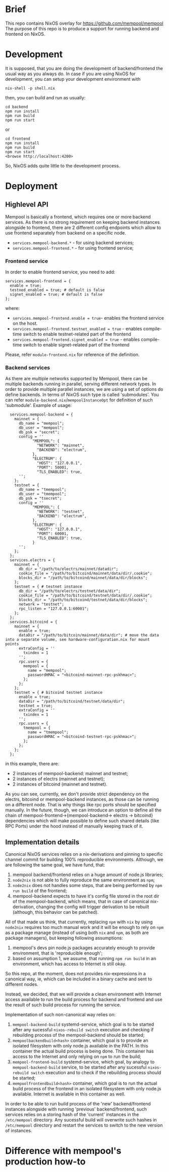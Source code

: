# Brief

This repo contains NixOS overlay for https://github.com/mempool/mempool
The purpose of this repo is to produce a support for running backend and frontend on NixOS.

# Development

It is supposed, that you are doing the development of backend/frontend the usual way as you always do.
In case if you are using NixOS for development, you can setup your development environment with

```
nix-shell -p shell.nix
```

then, you can build and run as usually:

```
cd backend
npm run install
npm run build
npm run start
```

or

```
cd frontend
npm run install
npm run build
npm run start
<browse http://localhost:4200>
```

So, NixOS adds quite little to the development process.

# Deployment

## Highlevel API

Mempool is basically a frontend, which requires one or more backend services. As there is no strong requirement on keeping backend instances alongside to frontend, there are 2 different
config endpoints which allow to use frontend separately from backend on a specific node.

- `services.mempool-backend.*` - for using backend services;
- `services.mempool-frontend.*` - for using frontend service;

### Frontend service

In order to enable frontend service, you need to add:

```
services.mempool-frontend = {
  enable = true;
  testned_enabled = true; # default is false
  signet_enabled = true; # default is false
};
```

where:

- `services.mempool-frontend.enable = true`- enables the frontend service on the host.
- `services.mempool-frontend.testnet_enabled = true` - enables compile-time switch to enable testnet-related part of the frontend
- `services.mempool-frontend.signet_enabled = true` - enables compile-time switch to enable signet-related part of the frontend

Please, refer `module-frontend.nix` for reference of the definition.

### Backend services

As there are multiple networks supported by Mempool, there can be multiple backends running in parallel, serving different network types. In order to provide multiple parallel instances, we are using a set of options do define backends. In terms of NixOS such type is called 'submodules'. You can refer `module-backend.nix`/`mempoolInstanceOpt` for definition of such 'submodule'. Example of usage:

```
  services.mempool-backend = {
    mainnet = {
      db_name = "mempool";
      db_user = "mempool";
      db_psk = "secret";
      config = ''
            "MEMPOOL": {
              "NETWORK": "mainnet",
              "BACKEND": "electrum",
            },
            "ELECTRUM": {
              "HOST": "127.0.0.1",
              "PORT": 50001,
              "TLS_ENABLED": true,
      '';
    };
    testnet = {
      db_name = "tmempool";
      db_user = "tmempool";
      db_psk = "tsecret";
      config = ''
            "MEMPOOL": {
              "NETWORK": "testnet",
              "BACKEND": "electrum",
            },
            "ELECTRUM": {
              "HOST": "127.0.0.1",
              "PORT": 60001,
              "TLS_ENABLED": true,
            }
      '';
    };
  };
  services.electrs = {
    mainnet = {
      db_dir = "/path/to/electrs/mainnet/datadir";
      cookie_file = "/path/to/bitcoind/mainnet/data/dir/.cookie";
      blocks_dir = "/path/to/bitcoind/mainnet/data/dir/blocks";
    };
    testnet = { # testnet instance
      db_dir = "/path/to/electrs/testnet/data/dir";
      cookie_file = "/path/to/bitcoind/testnet/data/dir/.cookie";
      blocks_dir = "/path/to/bitcoind/testnet/data/dir/blocks";
      network = "testnet";
      rpc_listen = "127.0.0.1:60001";
    };
  };
  services.bitcoind = {
    mainnet = {
      enable = true;
      dataDir = "/path/to/bitcoin/mainnet/data/dir"; # move the data into a separate volume, see hardware-configuration.nix for mount points
      extraConfig = ''
        txindex = 1
      '';
      rpc.users = {
        mempool = {
          name = "mempool";
          passwordHMAC = "<bitcoind-mainnet-rpc-pskhmac>";
        };
      };
    };
    testnet = { # bitcoind testnet instance
      enable = true;
      dataDir = "/path/to/bitcoind/testnet/data/dir";
      testnet = true;
      extraConfig = ''
        txindex = 1
      '';
      rpc.users = {
        tmempool = {
          name = "tmempool";
          passwordHMAC = "<bitcoind-testnet-rpc-pskhmac>";
        };
      };
    };
  };
```

in this example, there are:
- 2 instances of mempool-backend: mainnet and testnet;
- 2 instances of electrs (mainnet and testnet);
- 2 instances of bitcoind (mainnet and testnet).

As you can see, currently, we don't provide strict dependency on the electrs, bitcoind or mempool-backend instances, as those can be running on a different node. That is why things like rpc ports should be specified manually. In the future, though, we can introduce an option to define all the chain of mempool-frontend->{mempool-backend-> electrs -> bitcoind} dependencies which will make possible to define such shared details (like RPC Ports) under the hood instead of manually keeping track of it.

## Implementation details

Canonical NixOS services relies on a nix-derivations and pinning to specific channel commit for building 100% reproducible environments. Although, we are following the same goal, we have fund, that:
1. mempool backend/frontend relies on a huge amount of node.js libraries;
2. `node2nix` is not able to fully reproduce the same environment as `npm`;
3. `node2nix` does not handles some steps, that are being performed by `npm run build` of the frontend;
4. mempool-backend expects to have it's config file stored in the root dir of the mempool-backend, which means, that in case of canonical nix-derivation, changing the config will trigger derivation to be rebuilt (although, this behavior can be patched).

All of that made us think, that currently, replacing `npm` with `nix` by using `node2nix` requires too much manual work and it will be enough to rely on `npm` as a package manage (instead of using both `nix` and `npm`, as both are package managers), but keeping following assumptions:
1. mempool's devs pin node.js packages accurately enough to provide environment, that is 'reproducible enough';
2. based on assumption 1, we assume, that running `npm run build` in an environment, which has access to Internet is still okay.

So this repo, at the moment, does not provides nix-expressions in a canonical way, ie, which can be included in a binary cache and sent to different nodes.

Instead, we decided, that we will provide a clean environment with Internet access available to run the build process for backend and frontend and use the result of such build process for running the service.

Implementation of such non-canonical way relies on:
1. `mempool-backend-build` systemd-service, which goal is to be started after any sucessful `nixos-rebuild switch` execution and checking if rebuilding process of the mempool-backend should be started;
2. `mempoolbackendbuild<hash>` container, which goal is to provide an isolated filesystem with only node.js available in the PATH. In this container the actual build process is being done. This container has access to the Internet and only relying on `npm` to run the build;
3. `mempool-frontend-build` systemd-service, which goal, by analogy to `mempool-backend-build` service, to be started after any sucessful `nixos-rebuild switch` execution and to check if the rebuilding process should be started;
4. `mempoolfrontendbuild<hash>` container, which goal is to run the actual build process of the frontend in an isolated filesystem with only node.js available. Internet is available in this container as well.

In order to be able to run build process of the 'new' backend/frontend instances alongside with running 'previous' backend/frontend, such services relies on a storing hash of the 'current' instances in the `/etc/mempool` directory. Any sucessful build will overwrite such hashes in `/etc/mempool` directory and restart the services to switch to the new version of instances.


# Difference with mempool's production how-to

